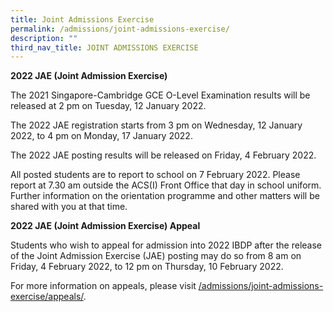 ```yaml
---
title: Joint Admissions Exercise
permalink: /admissions/joint-admissions-exercise/
description: ""
third_nav_title: JOINT ADMISSIONS EXERCISE
---
```

**2022 JAE (Joint Admission Exercise)**

The 2021 Singapore-Cambridge GCE O-Level Examination results will be released at 2 pm on Tuesday, 12 January 2022.

The 2022 JAE registration starts from 3 pm on Wednesday, 12 January 2022, to 4 pm on Monday, 17 January 2022.

The 2022 JAE posting results will be released on Friday, 4 February 2022.

All posted students are to report to school on 7 February 2022. Please report at 7.30 am outside the ACS(I) Front Office that day in school uniform. Further information on the orientation programme and other matters will be shared with you at that time.

**2022 JAE (Joint Admission Exercise) Appeal**

Students who wish to appeal for admission into 2022 IBDP after the release of the Joint Admission Exercise (JAE) posting may do so from 8 am on Friday, 4 February 2022, to 12 pm on Thursday, 10 February 2022.

For more information on appeals, please visit [/admissions/joint-admissions-exercise/appeals/](https://www.acsindep.moe.edu.sg/admissions/joint-admissions-exercise/appeals/).